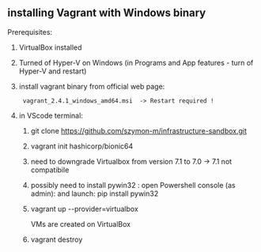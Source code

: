 ## installing Vagrant with Windows binary 

Prerequisites:
1. VirtualBox installed
2. Turned of Hyper-V on Windows (in Programs and App features - turn of Hyper-V and restart)

1. install vagrant binary from official web page:

        vagrant_2.4.1_windows_amd64.msi  -> Restart required !

2. in VScode terminal:
    1. git clone https://github.com/szymon-m/infrastructure-sandbox.git
    2. vagrant init hashicorp/bionic64
    3. need to downgrade Virtualbox from version 7.1 to 7.0 -> 7.1 not compatibile
    4. possibly need to install pywin32 : open Powershell console (as admin): and launch: pip install pywin32
    5. vagrant up --provider=virtualbox

        VMs are created on VirtualBox

    6. vagrant destroy